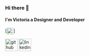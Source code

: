 ### Hi there 👋
#### I'm Victoria a Designer and Developer
<!--![I'm Victoria a Designer and Developer](https://i.pinimg.com/originals/0e/76/a3/0e76a3bdb9a5f816879b8275dfd7238b.gif)-->


[<img align="center" width="22px" src="https://i.pinimg.com/originals/0e/76/a3/0e76a3bdb9a5f816879b8275dfd7238b.gif" />]

<!--
**victoria2266/victoria2266** is a ✨ _special_ ✨ repository because its `README.md` (this file) appears on your GitHub profile.

Here are some ideas to get you started:

- 🔭 I’m currently working on ...
- 🌱 I’m currently learning ...
- 👯 I’m looking to collaborate on ...
- 🤔 I’m looking for help with ...
- 💬 Ask me about ...
- 📫 How to reach me: ...
- 😄 Pronouns: ...
- ⚡ Fun fact: ...


Skills: VUE JS / REACT / JS / HTML / CSS

- 🔭 I’m currently working on this page. 

-->

[<img src='https://cdn.jsdelivr.net/npm/simple-icons@3.0.1/icons/github.svg' alt='github' height='40'>](https://github.com/https://github.com/victoria2266)  [<img src='https://cdn.jsdelivr.net/npm/simple-icons@3.0.1/icons/linkedin.svg' alt='linkedin' height='40'>](https://www.linkedin.com/in/https://www.linkedin.com/in/victoria15//)  


